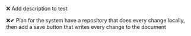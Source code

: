 ❌ Add description to test

❌✔
Plan for the system
have a repository that does every change locally, then add a save button that writes every change to the document




️
